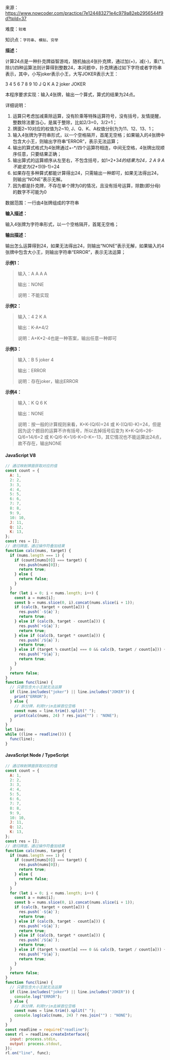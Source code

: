 来源：<https://www.nowcoder.com/practice/7e124483271e4c979a82eb2956544f9d?tpId=37>

难度：`较难`

知识点：`字符串`、`模拟`、`穷举`

**描述：**

计算24点是一种扑克牌益智游戏，随机抽出4张扑克牌，通过加(+)，减(-)，乘(*), 除(/)四种运算法则计算得到整数24，本问题中，扑克牌通过如下字符或者字符串表示，其中，小写joker表示小王，大写JOKER表示大王：

3 4 5 6 7 8 9 10 J Q K A 2 joker JOKER

本程序要求实现：输入4张牌，输出一个算式，算式的结果为24点。

详细说明：

1. 运算只考虑加减乘除运算，没有阶乘等特殊运算符号，没有括号，友情提醒，整数除法要当心，是属于整除，比如2/3=0，3/2=1；
2. 牌面2~10对应的权值为2~10, J、Q、K、A权值分别为为11、12、13、1；
3. 输入4张牌为字符串形式，以一个空格隔开，首尾无空格；如果输入的4张牌中包含大小王，则输出字符串“ERROR”，表示无法运算；
4. 输出的算式格式为4张牌通过+-*/四个运算符相连，中间无空格，4张牌出现顺序任意，只要结果正确；
5. 输出算式的运算顺序从左至右，不包含括号，如1+2+3*4的结果为24，2 A 9 A不能变为(2+1)*(9-1)=24
6. 如果存在多种算式都能计算得出24，只需输出一种即可，如果无法得出24，则输出“NONE”表示无解。
7. 因为都是扑克牌，不存在单个牌为0的情况，且没有括号运算，除数(即分母)的数字不可能为0

数据范围：一行由4张牌组成的字符串

**输入描述：**

输入4张牌为字符串形式，以一个空格隔开，首尾无空格；

**输出描述：**

输出怎么运算得到24，如果无法得出24，则输出“NONE”表示无解，如果输入的4张牌中包含大小王，则输出字符串“ERROR”，表示无法运算；

**示例1：**

> 输入：A A A A
>
> 输出：NONE
>
> 说明：不能实现

**示例2：**

> 输入：4 2 K A
>
> 输出：K-A*4/2
>
> 说明：A+K*2-4也是一种答案，输出任意一种即可

**示例3：**

> 输入：B 5 joker 4
>
> 输出：ERROR
>
> 说明：存在joker，输出ERROR

**示例4：**

> 输入：K Q 6 K
>
> 输出：NONE
>
> 说明：按一般的计算规则来看，K+K-(Q/6)=24 或 K-((Q/6)-K)=24，但是因为这个题目的运算不许有括号，所以去掉括号后变为 K+K-Q/6=26-Q/6=14/6=2 或 K-Q/6-K=1/6-K=0-K=-13，其它情况也不能运算出24点，故不存在，输出NONE

<!-- tabs:start -->

#### **JavaScript V8**

```javascript
// 通过映射牌面获取对应的值
const count = {
  A: 1,
  2: 2,
  3: 3,
  4: 4,
  5: 5,
  6: 6,
  7: 7,
  8: 8,
  9: 9,
  10: 10,
  J: 11,
  Q: 12,
  K: 13,
};
const res = [];
// 递归牌面，通过操作符叠加结果
function calc(nums, target) {
  if (nums.length === 1) {
    if (count[nums[0]] === target) {
      res.push(nums[0]);
      return true;
    } else {
      return false;
    }
  }
  for (let i = 0; i < nums.length; i++) {
    const a = nums[i];
    const b = nums.slice(0, i).concat(nums.slice(i + 1));
    if (calc(b, target + count[a])) {
      res.push(`-${a}`);
      return true;
    } else if (calc(b, target - count[a])) {
      res.push(`+${a}`);
      return true;
    } else if (calc(b, target * count[a])) {
      res.push(`/${a}`);
      return true;
    } else if (target % count[a] === 0 && calc(b, target / count[a])) {
      res.push(`*${a}`);
      return true;
    }
  }
  return false;
}
function func(line) {
  // 只要包含大小王就无法运算
  if (line.includes("joker") || line.includes("JOKER")) {
    print("ERROR");
  } else {
    // 拆分牌，利用trim去掉首位空格
    const nums = line.trim().split(" ");
    print(calc(nums, 24) ? res.join("") : "NONE");
  }
}
let line;
while ((line = readline())) {
  func(line);
}
```

#### **JavaScript Node / TypeScript**

```javascript
// 通过映射牌面获取对应的值
const count = {
  A: 1,
  2: 2,
  3: 3,
  4: 4,
  5: 5,
  6: 6,
  7: 7,
  8: 8,
  9: 9,
  10: 10,
  J: 11,
  Q: 12,
  K: 13,
};
const res = [];
// 递归牌面，通过操作符叠加结果
function calc(nums, target) {
  if (nums.length === 1) {
    if (count[nums[0]] === target) {
      res.push(nums[0]);
      return true;
    } else {
      return false;
    }
  }
  for (let i = 0; i < nums.length; i++) {
    const a = nums[i];
    const b = nums.slice(0, i).concat(nums.slice(i + 1));
    if (calc(b, target + count[a])) {
      res.push(`-${a}`);
      return true;
    } else if (calc(b, target - count[a])) {
      res.push(`+${a}`);
      return true;
    } else if (calc(b, target * count[a])) {
      res.push(`/${a}`);
      return true;
    } else if (target % count[a] === 0 && calc(b, target / count[a])) {
      res.push(`*${a}`);
      return true;
    }
  }
  return false;
}
function func(line) {
  // 只要包含大小王就无法运算
  if (line.includes("joker") || line.includes("JOKER")) {
    console.log("ERROR");
  } else {
    // 拆分牌，利用trim去掉首位空格
    const nums = line.trim().split(" ");
    console.log(calc(nums, 24) ? res.join("") : "NONE");
  }
}
const readline = require("readline");
const rl = readline.createInterface({
  input: process.stdin,
  output: process.stdout,
});
rl.on("line", func);
```

<!-- tabs:end -->

